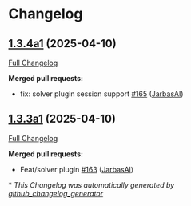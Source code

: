 # Changelog

## [1.3.4a1](https://github.com/OpenVoiceOS/ovos-bus-client/tree/1.3.4a1) (2025-04-10)

[Full Changelog](https://github.com/OpenVoiceOS/ovos-bus-client/compare/1.3.3a1...1.3.4a1)

**Merged pull requests:**

- fix: solver plugin session support [\#165](https://github.com/OpenVoiceOS/ovos-bus-client/pull/165) ([JarbasAl](https://github.com/JarbasAl))

## [1.3.3a1](https://github.com/OpenVoiceOS/ovos-bus-client/tree/1.3.3a1) (2025-04-10)

[Full Changelog](https://github.com/OpenVoiceOS/ovos-bus-client/compare/1.3.2...1.3.3a1)

**Merged pull requests:**

- Feat/solver plugin [\#163](https://github.com/OpenVoiceOS/ovos-bus-client/pull/163) ([JarbasAl](https://github.com/JarbasAl))



\* *This Changelog was automatically generated by [github_changelog_generator](https://github.com/github-changelog-generator/github-changelog-generator)*

